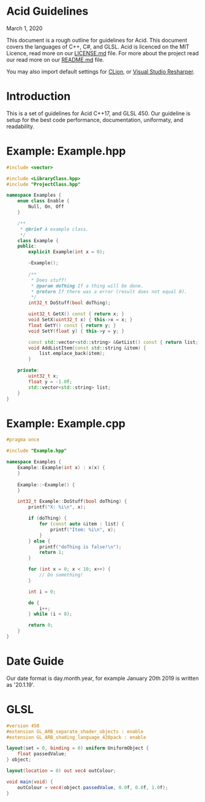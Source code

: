 # Acid Guidelines 
March 1, 2020
 
This document is a rough outline for guidelines for Acid. This document covers the languages of C++, C#, and GLSL. Acid is licenced on the MIT Licence, read more on our [LICENSE.md](../LICENSE.md) file. For more about the project read our read more on our [README.md](../README.md) file.

You may also import default settings for [CLion](CLion-Settings.jar), or [Visual Studio Resharper](Resharper.DotSettings).

# Introduction 
This is a set of guidelines for Acid C++17, and GLSL 450. Our guideline is setup for the best code performance, documentation, uniformaty, and readability.

# Example: Example.hpp
```cpp
#include <vector>

#include <LibraryClass.hpp>
#include "ProjectClass.hpp"

namespace Examples {
	enum class Enable {
		Null, On, Off
	}

	/**
	 * @brief A example class.
	 */
	class Example {
	public:
		explicit Example(int x = 0);

		~Example();
	
		/**
		 * Does stuff!
		 * @param doThing If a thing will be done.
		 * @return If there was a error (result does not equal 0).
		 */
		int32_t DoStuff(bool doThing);

		uint32_t GetX() const { return x; }
		void SetX(uint32_t x) { this->x = x; }
		float GetY() const { return y; }
		void SetY(float y) { this->y = y; }

		const std::vector<std::string> &GetList() const { return list; }
		void AddListItem(const std::string &item) {
			list.emplace_back(item);
		}

	private:
		uint32_t x;
		float y = -1.0f;
		std::vector<std::string> list;
	}
}
```

# Example: Example.cpp
```cpp
#pragma once

#include "Example.hpp"

namespace Examples {
	Example::Example(int x) : x(x) {
	}
	
	Example::~Example() {
	}

	int32_t Example::DoStuff(bool doThing) {
		printf("X: %i\n", x);

		if (doThing) {
			for (const auto &item : list) {
				printf("Item: %i\n", x);
			}
		} else {
			printf("doThing is false!\n");
			return 1;
		}

		for (int x = 0; x < 10; x++) {
			// Do something!
		}

		int i = 0;

		do {
			i++;
		} while (i < 8);

		return 0;
	}
}
```

# Date Guide
Our date format is day.month.year, for example January 20th 2019 is written as '20.1.19'. 

# GLSL
```glsl
#version 450
#extension GL_ARB_separate_shader_objects : enable
#extension GL_ARB_shading_language_420pack : enable

layout(set = 0, binding = 0) uniform UniformObject {
	float passedValue;
} object;

layout(location = 0) out vec4 outColour;

void main(void) {
	outColour = vec4(object.passedValue, 0.0f, 0.0f, 1.0f);
}
```
